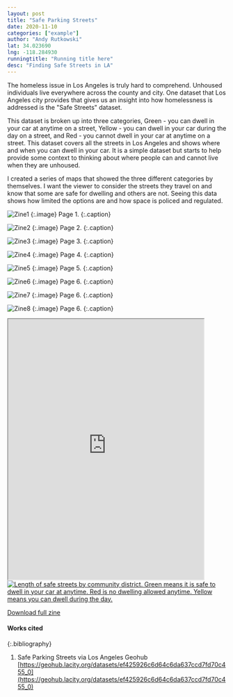 ```yaml
---
layout: post
title: "Safe Parking Streets"
date: 2020-11-10
categories: ["example"]
author: "Andy Rutkowski"
lat: 34.023690
lng: -118.284930
runningtitle: "Running title here"
desc: "Finding Safe Streets in LA"
---
```

The homeless issue in Los Angeles is truly hard to comprehend. Unhoused individuals live everywhere across the county and city. One dataset
that Los Angeles city provides that gives us an insight into how homelessness is addressed is the "Safe Streets" dataset. 

This dataset is broken up into three categories, Green - you can dwell in your car at anytime on a street, Yellow - you can dwell in your car during the day on a street, and Red - you cannot dwell in your car at anytime on a street. This dataset covers all the streets in Los Angeles and shows where and when you can dwell in your car. It is a simple dataset but starts to help provide some context to thinking about where people can and cannot live when they are unhoused. 

I created a series of maps that showed the three different categories by themselves. I want the viewer to consider the streets they travel on and know that some are safe for dwelling and others are not. Seeing this data shows how limited the options are and how space is policed and regulated. 


![Zine1](images/safeparking1.png)
   {:.image}
Page 1.
   {:.caption}
 
![Zine2](images/Safeparking2.png)
   {:.image}
 Page 2.
   {:.caption}
   
   ![Zine3](images/Safeparking3.png)
   {:.image}
Page 3.
   {:.caption}
   
 ![Zine4](images/safeparking4.png)
   {:.image}
Page 4.
   {:.caption}
   
 ![Zine5](images/safeparking5.png)
   {:.image}
Page 5.
   {:.caption}
   
 ![Zine6](images/safeparking6.png)
   {:.image}
Page 6.
   {:.caption}
   
  ![Zine7](images/safeparking7.png)
   {:.image}
Page 6.
   {:.caption}
   
  ![Zine8](images/safeparking8.png)
   {:.image}
Page 6.
   {:.caption}
 
 <iframe src="https://cartorutkowski.carto.com/builder/50643c81-ce2f-4607-ab3e-3b5c6bbc9ca2/embed" height='600px' width='450px'></iframe> 
 <div class='tableauPlaceholder' id='viz1617898301063' style='position: relative'><noscript><a href='#'><img alt='Length of safe streets by community district. Green means it is safe to dwell in your car at anytime. Red is no dwelling allowed anytime. Yellow means you can dwell during the day.  ' src='https:&#47;&#47;public.tableau.com&#47;static&#47;images&#47;Sa&#47;SafeParkingStreetsLAStory&#47;BarChart&#47;1_rss.png' style='border: none' /></a></noscript><object class='tableauViz'  style='display:none;'><param name='host_url' value='https%3A%2F%2Fpublic.tableau.com%2F' /> <param name='embed_code_version' value='3' /> <param name='site_root' value='' /><param name='name' value='SafeParkingStreetsLAStory&#47;BarChart' /><param name='tabs' value='no' /><param name='toolbar' value='yes' /><param name='static_image' value='https:&#47;&#47;public.tableau.com&#47;static&#47;images&#47;Sa&#47;SafeParkingStreetsLAStory&#47;BarChart&#47;1.png' /> <param name='animate_transition' value='yes' /><param name='display_static_image' value='yes' /><param name='display_spinner' value='yes' /><param name='display_overlay' value='yes' /><param name='display_count' value='yes' /><param name='language' value='en' /><param name='filter' value='publish=yes' /></object></div>                <script type='text/javascript'>                    var divElement = document.getElementById('viz1617898301063');                    var vizElement = divElement.getElementsByTagName('object')[0];                    vizElement.style.width='100%';vizElement.style.height=(divElement.offsetWidth*0.75)+'px';                    var scriptElement = document.createElement('script');                    scriptElement.src = 'https://public.tableau.com/javascripts/api/viz_v1.js';                    vizElement.parentNode.insertBefore(scriptElement, vizElement);                </script>
 
[Download full zine](https://github.com/visualizela/imagesLA/blob/master/images/SafeParkingLA_fullzine.pdf)

#### Works cited

{:.bibliography}
1. Safe Parking Streets via Los Angeles Geohub [https://geohub.lacity.org/datasets/ef425926c6d64c6da637ccd7fd70c455_0](https://geohub.lacity.org/datasets/ef425926c6d64c6da637ccd7fd70c455_0)


